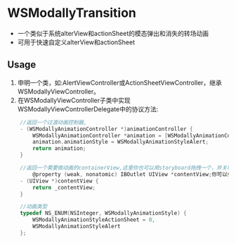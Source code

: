 # WSModallyTransition

* 一个类似于系统alterView和actionSheet的模态弹出和消失的转场动画
* 可用于快速自定义alterView和actionSheet

## Usage

1. 申明一个类，如:AlertViewController或ActionSheetViewController，继承WSModallyViewController。
2. 在WSModallyViewController子类中实现WSModallyViewControllerDelegate中的协议方法:
```objective-c
    //返回一个过渡动画控制器,
    - (WSModallyAnimationController *)animationController {
        WSModallyAnimationController *animation = [WSModallyAnimationController new];
        animation.animationStyle = WSModallyAnimationStyleAlert;
        return animation;
    }

    //返回一个需要做动画的containerView,这里你也可以用storyboard拖拽一个，并关联
        @property (weak, nonatomic) IBOutlet UIView *contentView;你可以参照例子
    - (UIView *)contentView {
        return _contentView;
    }

    //动画类型
    typedef NS_ENUM(NSInteger, WSModallyAnimationStyle) {
        WSModallyAnimationStyleActionSheet = 0,
        WSModallyAnimationStyleAlert
    };
```
